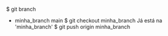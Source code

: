 $ git branch
* minha_branch
  main
$ git checkout minha_branch
Já está na 'minha_branch'
$ git push origin minha_branch
